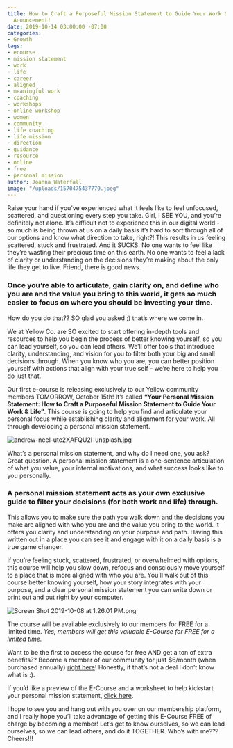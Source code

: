 ```yaml
---
title: How to Craft a Purposeful Mission Statement to Guide Your Work & Life + Special
  Anouncement!
date: 2019-10-14 03:00:00 -07:00
categories:
- Growth
tags:
- ecourse
- mission statement
- work
- life
- career
- aligned
- meaningful work
- coaching
- workshops
- online workshop
- women
- community
- life coaching
- life mission
- direction
- guidance
- resource
- online
- free
- personal mission
author: Joanna Waterfall
image: "/uploads/1570475437779.jpeg"
---
```


Raise your hand if you’ve experienced what it feels like to feel unfocused, scattered, and questioning every step you take. Girl, I SEE YOU, and you’re definitely not alone. It’s difficult not to experience this in our digital world - so much is being thrown at us on a daily basis it’s hard to sort through all of our options and know what direction to take, right?! This results in us feeling scattered, stuck and frustrated. And it SUCKS. No one wants to feel like they’re wasting their precious time on this earth. No one wants to feel a lack of clarity or understanding on the decisions they’re making about the only life they get to live. Friend, there is good news.

### Once you’re able to articulate, gain clarity on, and define who you are and the value you bring to this world, it gets so much easier to focus on where you should be investing your time.

How do you do that?? SO glad you asked ;) that’s where we come in.

We at Yellow Co. are SO excited to start offering in-depth tools and resources to help you begin the process of better knowing yourself, so you can lead yourself, so you can lead others. We’ll offer tools that introduce clarity, understanding, and vision for you to filter both your big and small decisions through. When you know who you are, you can better position yourself with actions that align with your true self - we’re here to help you do just that.

Our first e-course is releasing exclusively to our Yellow community members TOMORROW, October 15th! It’s called **“Your Personal Mission Statement: How to Craft a Purposeful Mission Statement to Guide Your Work & Life”**. This course is going to help you find and articulate your personal focus while establishing clarity and alignment for your work. All through developing a personal mission statement.

![andrew-neel-ute2XAFQU2I-unsplash.jpg](/uploads/andrew-neel-ute2XAFQU2I-unsplash.jpg)

What’s a personal mission statement, and why do I need one, you ask? Great question. A personal mission statement is a one-sentence articulation of what you value, your internal motivations, and what success looks like to you personally.

### A personal mission statement acts as your own exclusive guide to filter your decisions (for both work and life) through.

This allows you to make sure the path you walk down and the decisions you make are aligned with who you are and the value you bring to the world. It offers you clarity and understanding on your purpose and path. Having this written out in a place you can see it and engage with it on a daily basis is a true game changer.

If you’re feeling stuck, scattered, frustrated, or overwhelmed with options, this course will help you slow down, refocus and consciously move yourself to a place that is more aligned with who you are. You’ll walk out of this course better knowing yourself, how your story integrates with your purpose, and a clear personal mission statement you can write down or print out and put right by your computer.

![Screen Shot 2019-10-08 at 1.26.01 PM.png](/uploads/Screen%20Shot%202019-10-08%20at%201.26.01%20PM.png)

The course will be available exclusively to our members for FREE for a limited time. *Yes, members will get this valuable E-Course for FREE for a limited time.*

Want to be the first to access the course for free AND get a ton of extra benefits?? Become a member of our community for just $6/month (when purchased annually) [right here](https://yellowco.mn.co/plans/5327?bundle_token=6b0598ff8616b85515fc63b0d4947cd5&utm_source=manual)! Honestly, if that’s not a deal I don’t know what is :).

If you’d like a preview of the E-Course and a worksheet to help kickstart your personal mission statement, [click here](https://yellowcollective.lpages.co/personal-mission-statement-e-workshop/).

I hope to see you and hang out with you over on our membership platform, and I really hope you’ll take advantage of getting this E-Course FREE of charge by becoming a member! Let’s get to know ourselves, so we can lead ourselves, so we can lead others, and do it TOGETHER. Who’s with me??? Cheers!!!